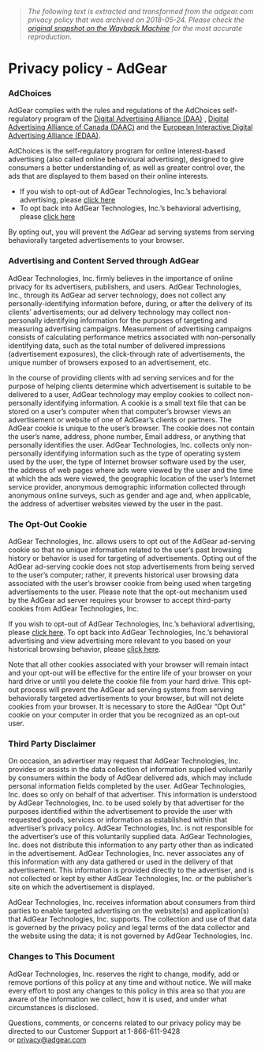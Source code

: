 > *The following text is extracted and transformed from the adgear.com privacy policy that was archived on 2018-05-24. Please check the [original snapshot on the Wayback Machine](https://web.archive.org/web/20180524083253id_/https%3A//adgear.com/fr/privacy) for the most accurate reproduction.*

# Privacy policy - AdGear

### AdChoices

AdGear complies with the rules and regulations of the AdChoices self-regulatory program of the [Digital Advertising Alliance (DAA)](http://www.aboutads.info/) , [Digital Advertising Alliance of Canada (DAAC)](http://youradchoices.ca/) and the [European Interactive Digital Advertising Alliance (EDAA)](http://www.edaa.eu/).

AdChoices is the self-regulatory program for online interest-based advertising (also called online behavioural advertising), designed to give consumers a better understanding of, as well as greater control over, the ads that are displayed to them based on their online interests.

  * If you wish to opt-out of AdGear Technologies, Inc.’s behavioral advertising, please [click here](http://rtb.adgrx.com/users/optout?AG_RED=https://www.adgear.com/privacy/optout.php)
  * To opt back into AdGear Technologies, Inc.’s behavioral advertising, please [click here](http://rtb.adgrx.com/users/optin?AG_RED=https://www.adgear.com/privacy/optin.php)



By opting out, you will prevent the AdGear ad serving systems from serving behaviorally targeted advertisements to your browser.

### Advertising and Content Served through AdGear

AdGear Technologies, Inc. firmly believes in the importance of online privacy for its advertisers, publishers, and users. AdGear Technologies, Inc., through its AdGear ad server technology, does not collect any personally-identifying information before, during, or after the delivery of its clients’ advertisements; our ad delivery technology may collect non-personally identifying information for the purposes of targeting and measuring advertising campaigns. Measurement of advertising campaigns consists of calculating performance metrics associated with non-personally identifying data, such as the total number of delivered impressions (advertisement exposures), the click-through rate of advertisements, the unique number of browsers exposed to an advertisement, etc.

In the course of providing clients with ad serving services and for the purpose of helping clients determine which advertisement is suitable to be delivered to a user, AdGear technology may employ cookies to collect non-personally identifying information. A cookie is a small text file that can be stored on a user’s computer when that computer’s browser views an advertisement or website of one of AdGear’s clients or partners. The AdGear cookie is unique to the user’s browser. The cookie does not contain the user’s name, address, phone number, Email address, or anything that personally identifies the user. AdGear Technologies, Inc. collects only non-personally identifying information such as the type of operating system used by the user, the type of Internet browser software used by the user, the address of web pages where ads were viewed by the user and the time at which the ads were viewed, the geographic location of the user’s Internet service provider, anonymous demographic information collected through anonymous online surveys, such as gender and age and, when applicable, the address of advertiser websites viewed by the user in the past.

### The Opt-Out Cookie

AdGear Technologies, Inc. allows users to opt out of the AdGear ad-serving cookie so that no unique information related to the user’s past browsing history or behavior is used for targeting of advertisements. Opting out of the AdGear ad-serving cookie does not stop advertisements from being served to the user’s computer; rather, it prevents historical user browsing data associated with the user’s browser cookie from being used when targeting advertisements to the user. Please note that the opt-out mechanism used by the AdGear ad server requires your browser to accept third-party cookies from AdGear Technologies, Inc.

If you wish to opt-out of AdGear Technologies, Inc.’s behavioral advertising, please [click here](http://rtb.adgrx.com/users/optout?AG_RED=https://www.adgear.com/privacy/optout.php). To opt back into AdGear Technologies, Inc.’s behavioral advertising and view advertising more relevant to you based on your historical browsing behavior, please [click here](http://rtb.adgrx.com/users/optin?AG_RED=https://www.adgear.com/privacy/optin.php).

Note that all other cookies associated with your browser will remain intact and your opt-out will be effective for the entire life of your browser on your hard drive or until you delete the cookie file from your hard drive. This opt-out process will prevent the AdGear ad serving systems from serving behaviorally targeted advertisements to your browser, but will not delete cookies from your browser. It is necessary to store the AdGear “Opt Out” cookie on your computer in order that you be recognized as an opt-out user.

### Third Party Disclaimer

On occasion, an advertiser may request that AdGear Technologies, Inc. provides or assists in the data collection of information supplied voluntarily by consumers within the body of AdGear delivered ads, which may include personal information fields completed by the user. AdGear Technologies, Inc. does so only on behalf of that advertiser. This information is understood by AdGear Technologies, Inc. to be used solely by that advertiser for the purposes identified within the advertisement to provide the user with requested goods, services or information as established within that advertiser’s privacy policy. AdGear Technologies, Inc. is not responsible for the advertiser’s use of this voluntarily supplied data. AdGear Technologies, Inc. does not distribute this information to any party other than as indicated in the advertisement. AdGear Technologies, Inc. never associates any of this information with any data gathered or used in the delivery of that advertisement. This information is provided directly to the advertiser, and is not collected or kept by either AdGear Technologies, Inc. or the publisher’s site on which the advertisement is displayed.

AdGear Technologies, Inc. receives information about consumers from third parties to enable targeted advertising on the website(s) and application(s) that AdGear Technologies, Inc. supports. The collection and use of that data is governed by the privacy policy and legal terms of the data collector and the website using the data; it is not governed by AdGear Technologies, Inc.

### Changes to This Document

AdGear Technologies, Inc. reserves the right to change, modify, add or remove portions of this policy at any time and without notice. We will make every effort to post any changes to this policy in this area so that you are aware of the information we collect, how it is used, and under what circumstances is disclosed.

Questions, comments, or concerns related to our privacy policy may be directed to our Customer Support at 1-866-611-9428 or [privacy@adgear.com](mailto:privacy@adgear.com)
